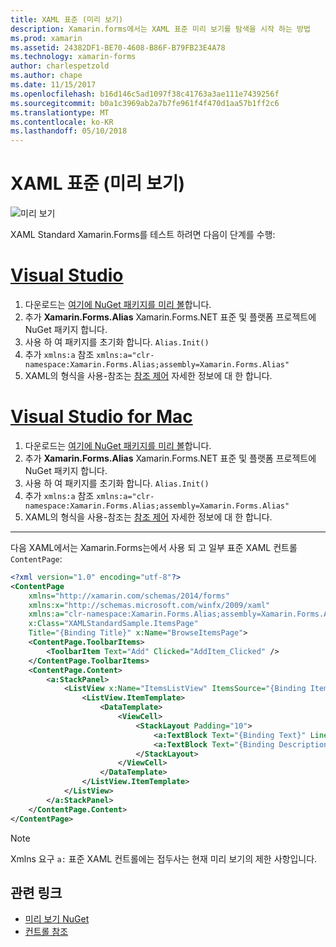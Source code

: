 ```yaml
---
title: XAML 표준 (미리 보기)
description: Xamarin.forms에서는 XAML 표준 미리 보기를 탐색을 시작 하는 방법
ms.prod: xamarin
ms.assetid: 24382DF1-BE70-4608-B86F-B79FB23E4A78
ms.technology: xamarin-forms
author: charlespetzold
ms.author: chape
ms.date: 11/15/2017
ms.openlocfilehash: b16d146c5ad1097f38c41763a3ae111e7439256f
ms.sourcegitcommit: b0a1c3969ab2a7b7fe961f4f470d1aa57b1ff2c6
ms.translationtype: MT
ms.contentlocale: ko-KR
ms.lasthandoff: 05/10/2018
---
```

# <a name="xaml-standard-preview"></a>XAML 표준 (미리 보기)

![미리 보기](~/media/shared/preview.png)

XAML Standard Xamarin.Forms를 테스트 하려면 다음이 단계를 수행:

# <a name="visual-studiotabvswin"></a>[Visual Studio](#tab/vswin)

1. 다운로드는 [여기에 NuGet 패키지를 미리 볼](https://aka.ms/xf-xamlstandard-nuget)합니다.
2. 추가 **Xamarin.Forms.Alias** Xamarin.Forms.NET 표준 및 플랫폼 프로젝트에 NuGet 패키지 합니다.
3. 사용 하 여 패키지를 초기화 합니다. `Alias.Init()`
4. 추가 `xmlns:a` 참조 `xmlns:a="clr-namespace:Xamarin.Forms.Alias;assembly=Xamarin.Forms.Alias"`
5. XAML의 형식을 사용-참조는 [참조 제어](controls.md) 자세한 정보에 대 한 합니다.

# <a name="visual-studio-for-mactabvsmac"></a>[Visual Studio for Mac](#tab/vsmac)

1. 다운로드는 [여기에 NuGet 패키지를 미리 볼](https://aka.ms/xf-xamlstandard-nuget)합니다.
2. 추가 **Xamarin.Forms.Alias** Xamarin.Forms.NET 표준 및 플랫폼 프로젝트에 NuGet 패키지 합니다.
3. 사용 하 여 패키지를 초기화 합니다. `Alias.Init()`
4. 추가 `xmlns:a` 참조 `xmlns:a="clr-namespace:Xamarin.Forms.Alias;assembly=Xamarin.Forms.Alias"`
5. XAML의 형식을 사용-참조는 [참조 제어](controls.md) 자세한 정보에 대 한 합니다.

-----

다음 XAML에서는 Xamarin.Forms는에서 사용 되 고 일부 표준 XAML 컨트롤 `ContentPage`:

```xml
<?xml version="1.0" encoding="utf-8"?>
<ContentPage 
    xmlns="http://xamarin.com/schemas/2014/forms" 
    xmlns:x="http://schemas.microsoft.com/winfx/2009/xaml" 
    xmlns:a="clr-namespace:Xamarin.Forms.Alias;assembly=Xamarin.Forms.Alias"
    x:Class="XAMLStandardSample.ItemsPage" 
    Title="{Binding Title}" x:Name="BrowseItemsPage">
    <ContentPage.ToolbarItems>
        <ToolbarItem Text="Add" Clicked="AddItem_Clicked" />
    </ContentPage.ToolbarItems>
    <ContentPage.Content>
        <a:StackPanel>
            <ListView x:Name="ItemsListView" ItemsSource="{Binding Items}" VerticalOptions="FillAndExpand" HasUnevenRows="true" RefreshCommand="{Binding LoadItemsCommand}" IsPullToRefreshEnabled="true" IsRefreshing="{Binding IsBusy, Mode=OneWay}" CachingStrategy="RecycleElement" ItemSelected="OnItemSelected">
                <ListView.ItemTemplate>
                    <DataTemplate>
                        <ViewCell>
                            <StackLayout Padding="10">
                                <a:TextBlock Text="{Binding Text}" LineBreakMode="NoWrap" Style="{DynamicResource ListItemTextStyle}" FontSize="16" />
                                <a:TextBlock Text="{Binding Description}" LineBreakMode="NoWrap" Style="{DynamicResource ListItemDetailTextStyle}" FontSize="13" />
                            </StackLayout>
                        </ViewCell>
                    </DataTemplate>
                </ListView.ItemTemplate>
            </ListView>
        </a:StackPanel>
    </ContentPage.Content>
</ContentPage>
```

> [!NOTE]
> Xmlns 요구 `a:` 표준 XAML 컨트롤에는 접두사는 현재 미리 보기의 제한 사항입니다.


## <a name="related-links"></a>관련 링크

- [미리 보기 NuGet](https://aka.ms/xf-xamlstandard-nuget)
- [컨트롤 참조](controls.md)
